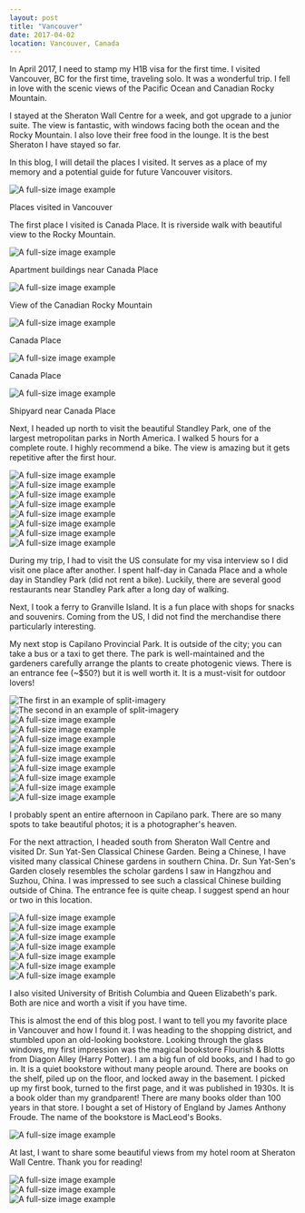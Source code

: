 ```yaml
---
layout: post
title: "Vancouver"
date: 2017-04-02
location: Vancouver, Canada
---
```


In April 2017, I need to stamp my H1B visa for the first time. I visited Vancouver, BC for the first time, traveling solo. It was a wonderful trip. I fell in love with the scenic views of the Pacific Ocean and Canadian Rocky Mountain. 

I stayed at the Sheraton Wall Centre for a week, and got upgrade to a junior suite. The view is fantastic, with windows facing both the ocean and the Rocky Mountain. I also love their free food in the lounge. It is the best Sheraton I have stayed so far. 

In this blog, I will detail the places I visited. It serves as a place of my memory and a potential guide for future Vancouver visitors.

<div class="post-image">
    <img src="img/vancouver/vancouver_map.png" alt="A full-size image example" />
    <p class="post-image-caption">Places visited in Vancouver</p>
</div>

The first place I visited is Canada Place. It is riverside walk with beautiful view to the Rocky Mountain.

<div class="post-image">
    <img src="img/vancouver/1.jpg" alt="A full-size image example" />
    <p class="post-image-caption">Apartment buildings near Canada Place</p>
</div>

<div class="post-image">
    <img src="img/vancouver/2.jpg" alt="A full-size image example" />
    <p class="post-image-caption">View of the Canadian Rocky Mountain</p>
</div>

<div class="post-image">
    <img src="img/vancouver/3.jpg" alt="A full-size image example" />
    <p class="post-image-caption">Canada Place</p>
</div>

<div class="post-image">
    <img src="img/vancouver/4.jpg" alt="A full-size image example" />
    <p class="post-image-caption">Canada Place</p>
</div>

<div class="post-image">
    <img src="img/vancouver/5.jpg" alt="A full-size image example" />
    <p class="post-image-caption">Shipyard near Canada Place</p>
</div>

Next, I headed up north to visit the beautiful Standley Park, one of the largest metropolitan parks in North America. I walked 5 hours for a complete route. I highly recommend a bike. The view is amazing but it gets repetitive after the first hour.

<div class="post-image">
    <img src="img/vancouver/6.jpg" alt="A full-size image example" />
</div>

<div class="post-image">
    <img src="img/vancouver/7.jpg" alt="A full-size image example" />
</div>

<div class="post-image">
    <img src="img/vancouver/8.jpg" alt="A full-size image example" />
</div>

<div class="post-image">
    <img src="img/vancouver/9.jpg" alt="A full-size image example" />
</div>

<div class="post-image">
    <img src="img/vancouver/10.jpg" alt="A full-size image example" />
</div>

<div class="post-image">
    <img src="img/vancouver/11.jpg" alt="A full-size image example" />
</div>

<div class="post-image">
    <img src="img/vancouver/12.jpg" alt="A full-size image example" />
</div>

<div class="post-image">
    <img src="img/vancouver/13.jpg" alt="A full-size image example" />
</div>

During my trip, I had to visit the US consulate for my visa interview so I did visit one place after another. I spent half-day in Canada Place and a whole day in Standley Park (did not rent a bike). Luckily, there are several good restaurants near Standley Park after a long day of walking. 

Next, I took a ferry to Granville Island. It is a fun place with shops for snacks and souvenirs. Coming from the US, I did not find the merchandise there particularly interesting. 

My next stop is ‎⁨Capilano Provincial Park⁩. It is outside of the city; you can take a bus or a taxi to get there. The park is well-maintained and the gardeners carefully arrange the plants to create photogenic views. There is an entrance fee (~$50?) but it is well worth it. It is a must-visit for outdoor lovers!

<div class="post-image post-image--split">
    <img src="img/vancouver/14.jpg" alt="The first in an example of split-imagery" />
    <img src="img/vancouver/21.jpg" alt="The second in an example of split-imagery" />
</div>

<div class="post-image">
    <img src="img/vancouver/15.jpg" alt="A full-size image example" />
</div>

<div class="post-image">
    <img src="img/vancouver/16.jpg" alt="A full-size image example" />
</div>

<div class="post-image">
    <img src="img/vancouver/17.jpg" alt="A full-size image example" />
</div>

<div class="post-image">
    <img src="img/vancouver/18.jpg" alt="A full-size image example" />
</div>

<div class="post-image">
    <img src="img/vancouver/19.jpg" alt="A full-size image example" />
</div>

<div class="post-image">
    <img src="img/vancouver/20.jpg" alt="A full-size image example" />
</div>

<div class="post-image">
    <img src="img/vancouver/22.jpg" alt="A full-size image example" />
</div>

<div class="post-image">
    <img src="img/vancouver/23.jpg" alt="A full-size image example" />
</div>

<div class="post-image">
    <img src="img/vancouver/24.jpg" alt="A full-size image example" />
</div>

I probably spent an entire afternoon in Capilano park. There are so many spots to take beautiful photos; it is a photographer's heaven. 

For the next attraction, I headed south from Sheraton Wall Centre and visited ‎⁨Dr. Sun Yat-Sen Classical Chinese Garden⁩. Being a Chinese, I have visited many classical Chinese gardens in southern China. Dr. Sun Yat-Sen's Garden closely resembles the scholar gardens I saw in Hangzhou and Suzhou, China. I was impressed to see such a classical Chinese building outside of China. The entrance fee is quite cheap. I suggest spend an hour or two in this location.
<div class="post-image">
    <img src="img/vancouver/25.jpg" alt="A full-size image example" />
</div>
<div class="post-image">
    <img src="img/vancouver/26.jpg" alt="A full-size image example" />
</div>
<div class="post-image">
    <img src="img/vancouver/27.jpg" alt="A full-size image example" />
</div>
<div class="post-image">
    <img src="img/vancouver/28.jpg" alt="A full-size image example" />
</div>
<div class="post-image">
    <img src="img/vancouver/29.jpg" alt="A full-size image example" />
</div>
<div class="post-image">
    <img src="img/vancouver/30.jpg" alt="A full-size image example" />
</div>
<div class="post-image">
    <img src="img/vancouver/31.jpg" alt="A full-size image example" />
</div>

I also visited University of British Columbia and Queen Elizabeth's park. Both are nice and worth a visit if you have time.

This is almost the end of this blog post. I want to tell you my favorite place in Vancouver and how I found it. I was heading to the shopping district, and stumbled upon an old-looking bookstore. Looking through the glass windows, my first impression was the magical bookstore Flourish & Blotts from Diagon Alley (Harry Potter). I am a big fun of old books, and I had to go in. It is a quiet bookstore without many people around. There are books on the shelf, piled up on the floor, and locked away in the basement. I picked up my first book, turned to the first page, and it was published in 1930s. It is a book older than my grandparent! There are many books older than 100 years in that store. I bought a set of History of England by James Anthony Froude. The name of the bookstore is MacLeod's Books. 
<div class="post-image">
    <img src="img/vancouver/32.jpg" alt="A full-size image example" />
</div>

At last, I want to share some beautiful views from my hotel room at Sheraton Wall Centre. Thank you for reading!
<div class="post-image">
    <img src="img/vancouver/33.jpg" alt="A full-size image example" />
</div>
<div class="post-image">
    <img src="img/vancouver/34.jpg" alt="A full-size image example" />
</div>
<div class="post-image">
    <img src="img/vancouver/35.jpg" alt="A full-size image example" />
</div>